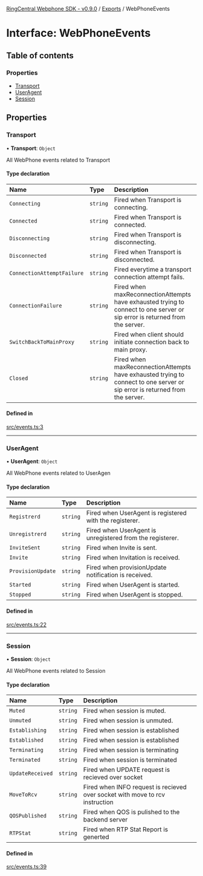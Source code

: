 [RingCentral Webphone SDK - v0.9.0](../README.md) / [Exports](../modules.md) / WebPhoneEvents

# Interface: WebPhoneEvents

## Table of contents

### Properties

- [Transport](WebPhoneEvents.md#transport)
- [UserAgent](WebPhoneEvents.md#useragent)
- [Session](WebPhoneEvents.md#session)

## Properties

### Transport

• **Transport**: `Object`

All WebPhone events related to Transport

#### Type declaration

| Name | Type | Description |
| :------ | :------ | :------ |
| `Connecting` | `string` | Fired when Transport is connecting. |
| `Connected` | `string` | Fired when Transport is connected. |
| `Disconnecting` | `string` | Fired when Transport is disconnecting. |
| `Disconnected` | `string` | Fired when Transport is disconnected. |
| `ConnectionAttemptFailure` | `string` | Fired everytime a transport connection attempt fails. |
| `ConnectionFailure` | `string` | Fired when maxReconnectionAttempts have exhausted trying to connect to one server or sip error is returned from the server. |
| `SwitchBackToMainProxy` | `string` | Fired when client should initiate connection back to main proxy. |
| `Closed` | `string` | Fired when maxReconnectionAttempts have exhausted trying to connect to one server or sip error is returned from the server. |

#### Defined in

[src/events.ts:3](https://github.com/nerdchacha/ringcentral-web-phone/blob/491aafd/src/events.ts#L3)

___

### UserAgent

• **UserAgent**: `Object`

All WebPhone events related to UserAgen

#### Type declaration

| Name | Type | Description |
| :------ | :------ | :------ |
| `Registrerd` | `string` | Fired when UserAgent is registered with the registerer. |
| `Unregistrerd` | `string` | Fired when UserAgent is unregistered from the registerer. |
| `InviteSent` | `string` | Fired when Invite is sent. |
| `Invite` | `string` | Fired when Invitation is received. |
| `ProvisionUpdate` | `string` | Fired when provisionUpdate notification is received. |
| `Started` | `string` | Fired when UserAgent is started. |
| `Stopped` | `string` | Fired when UserAgent is stopped. |

#### Defined in

[src/events.ts:22](https://github.com/nerdchacha/ringcentral-web-phone/blob/491aafd/src/events.ts#L22)

___

### Session

• **Session**: `Object`

All WebPhone events related to Session

#### Type declaration

| Name | Type | Description |
| :------ | :------ | :------ |
| `Muted` | `string` | Fired when session is muted. |
| `Unmuted` | `string` | Fired when session is unmuted. |
| `Establishing` | `string` | Fired when session is established |
| `Established` | `string` | Fired when session is established |
| `Terminating` | `string` | Fired when session is terminating |
| `Terminated` | `string` | Fired when session is terminated |
| `UpdateReceived` | `string` | Fired when UPDATE request is recieved over socket |
| `MoveToRcv` | `string` | Fired when INFO request is recieved over socket with move to rcv instruction |
| `QOSPublished` | `string` | Fired when QOS is pulished to the backend server |
| `RTPStat` | `string` | Fired when RTP Stat Report is generted |

#### Defined in

[src/events.ts:39](https://github.com/nerdchacha/ringcentral-web-phone/blob/491aafd/src/events.ts#L39)
